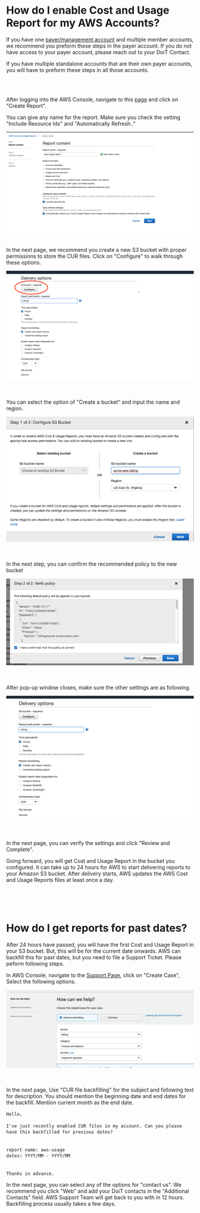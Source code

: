
# How do I enable Cost and Usage Report for my AWS Accounts? 

If you have one [payer/management account](Payer-And-Member-Accounts.md) and multiple member accounts, we recommend you preform these steps in the payer account. If you do not have access to your payer account, please reach out to your DoiT Contact.  

If you have multiple standalone accounts that are their own payer accounts, you will have to preform these steps in all those accounts.

<br/><br/>

After logging into the AWS Console, navigate to this [page](https://us-east-1.console.aws.amazon.com/billing/home?region=us-east-1#/reports) and click on "Create Report".

You can give any name for the report. Make sure you check the setting "Include Resource Ids" and "Automatically Refresh.."

![cur-step-1](images/cur-step-1.png)
<br/><br/><br/>
In the next page, we recommend you create a new S3 bucket with proper permissions to store the CUR files. Click on "Configure" to walk through these options.

![cur-step-2](images/cur-step-2.png)
<br/><br/><br/>

You can select the option of "Create a bucket" and input the name and region.

![cur-step-3](images/cur-step-3.png)
<br/><br/><br/>

In the next step, you can confirm the recommended policy to the new bucket

![cur-step-4](images/cur-step-4.png)
<br/><br/><br/>

After pop-up window closes, make sure the other settings are as following.

![cur-step-2](images/cur-step-2-1.png)
<br/><br/><br/>

In the next page, you can verify the settings and click "Review and Complete".

Going forward, you will get Cost and Usage Report in the bucket you configured. It can take up to 24 hours for AWS to start delivering reports to your Amazon S3 bucket. After delivery starts, AWS updates the AWS Cost and Usage Reports files at least once a day.  

<br/><br/><br/>
# How do I get reports for past dates?


After 24 hours have passed, you will have the first Cost and Usage Report in your S3 bucket. But, this will be for the current date onwards. AWS can backfill this for past dates, but you need to file a Support Ticket. Please peform following steps.


In AWS Console, navigate to the [Support Page](https://us-east-1.console.aws.amazon.com/support/home), click on "Create Case", Select the following options.

![ticket-1](images/ticket-1.png)
<br/><br/><br/>

In the next page,  Use "CUR file backfilling" for the subject and following text for description. You should mention the beginning date and end dates for the backfill. Mention current month as the end date.
<br/>


    Hello,
    
    I've just recently enabled CUR files in my account. Can you please have this backfilled for previous dates?
    
    
    report name: aws-usage
    dates: YYYY/MM - YYYY/MM


    Thanks in advance.

In the next page, you can select any of the options for "contact us". We recommend you click "Web" and add your DoiT contacts in the "Additional Contacts" field. AWS Support Team will get back to you with in 12 hours. Backfilling process usually takes a few days.

